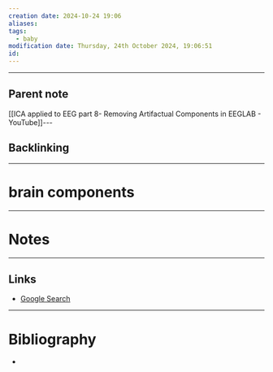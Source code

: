 ```yaml
---
creation date: 2024-10-24 19:06
aliases: 
tags:
  - baby
modification date: Thursday, 24th October 2024, 19:06:51
id:
---
```

---

## Parent note
[[ICA applied to EEG part 8- Removing Artifactual Components in EEGLAB - YouTube]]---
## Backlinking


---
# brain components


---
# Notes


---
## Links
- [Google Search](https://www.google.com/search?q=brain+components)

---
# Bibliography
+ 